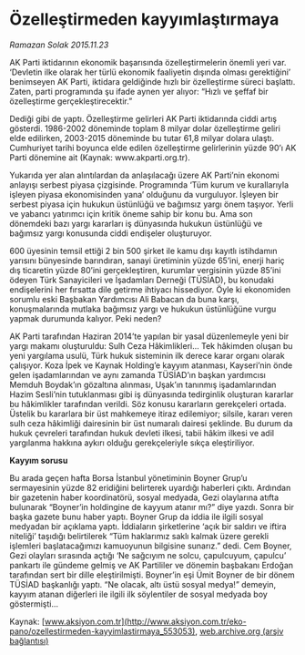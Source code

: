 # Özelleştirmeden kayyımlaştırmaya

*Ramazan Solak 2015.11.23*

<div class="pNewsDetailMainContent ctx_content" itemprop="articleBody">
 <p>
  AK Parti iktidarının ekonomik başarısında özelleştirmelerin önemli yeri var. ‘Devletin ilke olarak her türlü ekonomik faaliyetin dışında olması gerektiğini’ benimseyen AK Parti, iktidara geldiğinde hızlı bir özelleştirme süreci başlattı. Zaten, parti programında şu ifade aynen yer alıyor: “Hızlı ve şeffaf bir özelleştirme gerçekleştirecektir.”
 </p>
 <p>
  Dediği gibi de yaptı. Özelleştirme gelirleri AK Parti iktidarında ciddi artış gösterdi. 1986-2002 döneminde toplam 8 milyar dolar özelleştirme geliri elde edilirken, 2003-2015 döneminde bu tutar 61,8 milyar dolara ulaştı. Cumhuriyet tarihi boyunca elde edilen özelleştirme gelirlerinin yüzde 90’ı AK Parti dönemine ait (Kaynak: www.akparti.org.tr).
 </p>
 <p>
  Yukarıda yer alan alıntılardan da anlaşılacağı üzere AK Parti’nin ekonomi anlayışı serbest piyasa çizgisinde. Programında ‘Tüm kurum ve kurallarıyla işleyen piyasa ekonomisinden yana’ olduğunu da vurguluyor. İşleyen bir serbest piyasa için hukukun üstünlüğü ve bağımsız yargı önem taşıyor. Yerli ve yabancı yatırımcı için kritik öneme sahip bir konu bu. Ama son dönemdeki bazı yargı kararları iş dünyasında hukukun üstünlüğü ve bağımsız yargı konusunda ciddi endişeler oluşturuyor.
 </p>
 <p>
  600 üyesinin temsil ettiği 2 bin 500 şirket ile kamu dışı kayıtlı istihdamın yarısını bünyesinde barındıran, sanayi üretiminin yüzde 65’ini, enerji hariç dış ticaretin yüzde 80’ini gerçekleştiren, kurumlar vergisinin yüzde 85’ini ödeyen Türk Sanayicileri ve İşadamları Derneği (TÜSİAD), bu konudaki endişelerini her fırsatta dile getirme ihtiyacı hissediyor. Öyle ki ekonomiden sorumlu eski Başbakan Yardımcısı Ali Babacan da buna karşı, konuşmalarında mutlaka bağımsız yargı ve hukukun üstünlüğüne vurgu yapmak durumunda kalıyor. Peki neden?
 </p>
 <p>
  AK Parti tarafından Haziran 2014’te yapılan bir yasal düzenlemeyle yeni bir yargı makamı oluşturuldu: Sulh Ceza Hâkimlikleri… Tek hâkimden oluşan bu yeni yargılama usulü, Türk hukuk sisteminin ilk derece karar organı olarak çalışıyor. Koza İpek ve Kaynak Holding’e kayyım atanması, Kayseri’nin önde gelen işadamlarından ve aynı zamanda TÜSİAD’ın başkan yardımcısı Memduh Boydak’ın gözaltına alınması, Uşak’ın tanınmış işadamlarından Hazim Sesli’nin tutuklanması gibi iş dünyasında tedirginlik oluşturan kararlar bu hâkimlikler tarafından verildi. Söz konusu kararların gerekçeleri ortada. Üstelik bu kararlara bir üst mahkemeye itiraz edilemiyor; silsile, kararı veren sulh ceza hâkimliği dairesinin bir üst numaralı dairesi şeklinde. Bu durum da hukuk çevreleri tarafından hukuk devleti ilkesi, tabii hâkim ilkesi ve adil yargılanma hakkına aykırı olduğu gerekçeleriyle sıkça eleştiriliyor.
 </p>
 <p>
  <strong>
   Kayyım sorusu
  </strong>
 </p>
 <p>
  Bu arada geçen hafta Borsa İstanbul yönetiminin Boyner Grup’u sermayesinin yüzde 82 eridiğini belirterek uyardığı haberleri çıktı. Ardından bir gazetenin haber koordinatörü, sosyal medyada, Gezi olaylarına atıfta bulunarak “Boyner’in holdingine de kayyum atanır mı?” diye yazdı. Sonra bir başka gazete bunu haber yaptı. Boyner Grup da iddia ile ilgili sosyal medyadan bir açıklama yaptı. İddiaların şirketlerine ‘açık bir saldırı ve iftira niteliği’ taşıdığı belirtilerek “Tüm haklarımız saklı kalmak üzere gerekli işlemleri başlatacağımızı kamuoyunun bilgisine sunarız.” dedi. Cem Boyner, Gezi olayları sırasında açtığı ‘Ne sağcıyım ne solcu, çapulcuyum, çapulcu’ pankartı ile gündeme gelmiş ve AK Partililer ve dönemin başbakanı Erdoğan tarafından sert bir dille eleştirilmişti. Boyner’in eşi Ümit Boyner de bir dönem TÜSİAD başkanlığı yaptı. “Ne olacak, altı üstü sosyal medya!” demeyin, kayyım atanan diğerleri ile ilgili ilk söylentiler de sosyal medyada boy göstermişti...
 </p>
</div>


Kaynak: [www.aksiyon.com.tr](http://www.aksiyon.com.tr/eko-pano/ozellestirmeden-kayyimlastirmaya_553053), [web.archive.org (arşiv bağlantısı)](http://web.archive.org/web/20151125161437/http://www.aksiyon.com.tr/eko-pano/ozellestirmeden-kayyimlastirmaya_553053)

